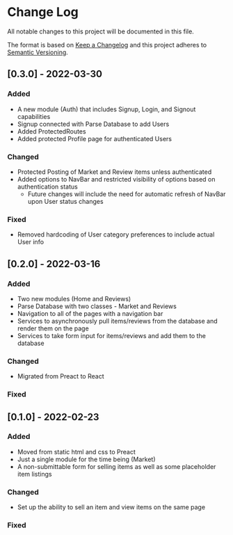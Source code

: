 # Change Log
All notable changes to this project will be documented in this file.
 
The format is based on [Keep a Changelog](http://keepachangelog.com/)
and this project adheres to [Semantic Versioning](http://semver.org/).

## [0.3.0] - 2022-03-30

### Added
- A new module (Auth) that includes Signup, Login, and Signout capabilities
- Signup connected with Parse Database to add Users
- Added ProtectedRoutes
- Added protected Profile page for authenticated Users

### Changed
- Protected Posting of Market and Review items unless authenticated
- Added options to NavBar and restricted visibility of options based on authentication status
  - Future changes will include the need for automatic refresh of NavBar upon User status changes

### Fixed
- Removed hardcoding of User category preferences to include actual User info
 
## [0.2.0] - 2022-03-16
   
### Added

- Two new modules (Home and Reviews)
- Parse Database with two classes - Market and Reviews
- Navigation to all of the pages with a navigation bar
- Services to asynchronously pull items/reviews from the database and render them on the page
- Services to take form input for items/reviews and add them to the database

### Changed
 
- Migrated from Preact to React

### Fixed
 
 
## [0.1.0] - 2022-02-23
 
### Added

- Moved from static html and css to Preact
- Just a single module for the time being (Market)
- A non-submittable form for selling items as well as some placeholder item listings

### Changed
 
- Set up the ability to sell an item and view items on the same page

### Fixed
